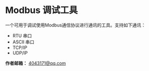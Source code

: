 # Modbus 调试工具
一个可用于调试使用Modbus通信协议进行通讯的工具。支持如下通讯：
- RTU 串口
- ASCII 串口
- TCP/IP
- UDP/IP

**作者邮箱：** 4043171@qq.com
